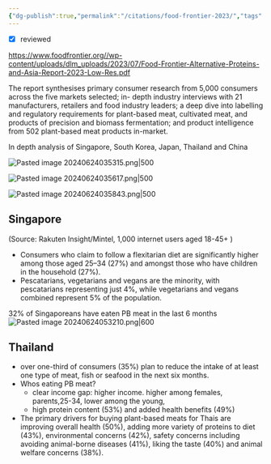 ```yaml
---
{"dg-publish":true,"permalink":"/citations/food-frontier-2023/","tags":["#alternative_proteins","#good_growth_social_listening","#asia","#citation","#cultivated_meat","#precision_fermentation","#SE_asia"],"created":"2025-10-23T17:42:46.947+01:00","updated":"2025-10-23T17:42:46.947+01:00"}
---
```

 

- [x] reviewed

https://www.foodfrontier.org//wp-content/uploads/dlm_uploads/2023/07/Food-Frontier-Alternative-Proteins-and-Asia-Report-2023-Low-Res.pdf

The report synthesises primary consumer research from 5,000 consumers across the five markets selected; in-
depth industry interviews with 21 manufacturers, retailers and food industry leaders; a deep dive into labelling
and regulatory requirements for plant-based meat, cultivated meat, and products of precision and biomass
fermentation; and product intelligence from 502 plant-based meat products in-market.

In depth analysis of Singapore, South Korea, Japan, Thailand and China

![Pasted image 20240624035315.png|500](/img/user/Pasted%20image%2020240624035315.png)

![Pasted image 20240624035617.png|500](/img/user/Pasted%20image%2020240624035617.png)

![Pasted image 20240624035843.png|500](/img/user/Pasted%20image%2020240624035843.png)

## Singapore
(Source: Rakuten Insight/Mintel, 1,000 internet users aged 18-45+ )
- Consumers who claim to follow a flexitarian diet are significantly higher among those aged 25–34 (27%) and amongst those who have children in the household (27%). 
- Pescatarians, vegetarians and vegans are the minority, with pescatarians representing just 4%, while vegetarians and vegans combined represent 5% of the population. 

32% of Singaporeans have eaten PB meat in the last 6 months
![Pasted image 20240624053210.png|600](/img/user/Pasted%20image%2020240624053210.png)

## Thailand
- over one-third of consumers (35%) plan to reduce the intake of at least one type of meat, fish or seafood in the next six months.
- Whos eating PB meat?
	- clear income gap: higher income. higher among females, parents,25-34, lower among the young, 
	- high protein content (53%) and added health benefits (49%)
- The primary drivers for buying plant-based meats for Thais are improving overall health (50%), adding more variety of proteins to diet (43%), environmental concerns (42%), safety concerns including avoiding animal-borne diseases (41%), liking the taste (40%) and animal welfare concerns (38%).




